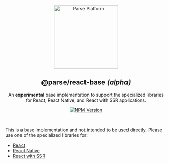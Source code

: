<p align="center">
  <a href="https://parseplatform.org">
    <img alt="Parse Platform" src="https://user-images.githubusercontent.com/8621344/99892392-6f32dc80-2c42-11eb-8c32-db0fa4a66a81.png" width="200" />
  </a>
</p>

<h2 align="center">@parse/react-base <i>(alpha)</i></h2>

<p align="center">
  An <b>experimental</b> base implementation to support the specialized libraries for React, React Native, and React with SSR applications.
</p>

<p align="center">
  <a href="https://www.npmjs.com/package/@parse/react-base">
    <img alt="NPM Version" src="https://badge.fury.io/js/%40parse%2Freact-base.svg" />
  </a>
</p>

<br>

This is a base implementation and not intended to be used directly. Please use one of the specialized libraries for:
- [React](https://github.com/parse-community/parse-react/tree/master/packages/parse-react)
- [React Native](https://github.com/parse-community/parse-react/tree/master/packages/parse-react-native)
- [React with SSR](https://github.com/parse-community/parse-react/tree/master/packages/parse-react-ssr)
